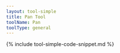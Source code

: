 ```yaml
---
layout: tool-simple
title: Pan Tool
toolName: Pan
toolType: general
---
```


{% include tool-simple-code-snippet.md %}
